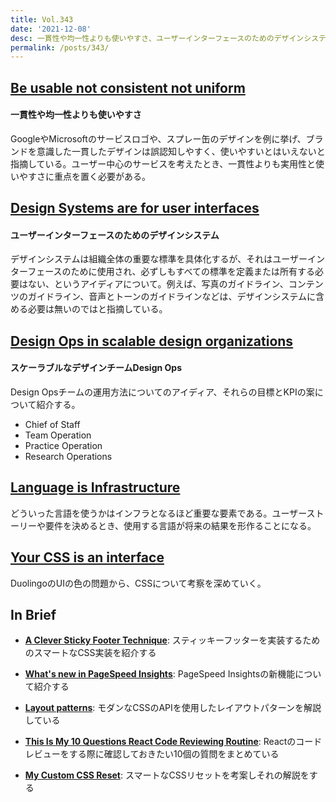 ```yaml
---
title: Vol.343
date: '2021-12-08'
desc: 一貫性や均一性よりも使いやすさ、ユーザーインターフェースのためのデザインシステム、スケーラブルなデザインチームDesign Ops、ほか計10リンク
permalink: /posts/343/
---
```


## [Be usable not consistent not uniform](https://uxdesign.cc/be-usable-not-consistent-not-uniform-9ac72374cf93)
#### 一貫性や均一性よりも使いやすさ

GoogleやMicrosoftのサービスロゴや、スプレー缶のデザインを例に挙げ、ブランドを意識した一貫したデザインは誤認知しやすく、使いやすいとはいえないと指摘している。ユーザー中心のサービスを考えたとき、一貫性よりも実用性と使いやすさに重点を置く必要がある。


## [Design Systems are for user interfaces](https://bradfrost.com/blog/post/design-systems-are-for-user-interfaces/)
#### ユーザーインターフェースのためのデザインシステム

デザインシステムは組織全体の重要な標準を具体化するが、それはユーザーインターフェースのために使用され、必ずしもすべての標準を定義または所有する必要はない、というアイディアについて。例えば、写真のガイドライン、コンテンツのガイドライン、音声とトーンのガイドラインなどは、デザインシステムに含める必要は無いのではと指摘している。

## [Design Ops in scalable design organizations](https://www.mynameisjehad.com/design-ops-in-scalable-design-organizations/)
#### スケーラブルなデザインチームDesign Ops

Design Opsチームの運用方法についてのアイディア、それらの目標とKPIの案について紹介する。

- Chief of Staff
- Team Operation
- Practice Operation
- Research Operations


## [Language is Infrastructure](https://understandinggroup.com/ia-theory/language-is-infrastructure)

どういった言語を使うかはインフラとなるほど重要な要素である。ユーザーストーリーや要件を決めるとき、使用する言語が将来の結果を形作ることになる。


## [Your CSS is an interface](https://ericwbailey.design/writing/your-css-is-an-interface/)

DuolingoのUIの色の問題から、CSSについて考察を深めていく。


## In Brief

- **[A Clever Sticky Footer Technique](https://css-tricks.com/a-clever-sticky-footer-technique/)**: スティッキーフッターを実装するためのスマートなCSS実装を紹介する

- **[What's new in PageSpeed Insights](https://web.dev/whats-new-pagespeed-insights/)**: PageSpeed Insightsの新機能について紹介する

- **[Layout patterns](https://web.dev/patterns/layout/)**: モダンなCSSのAPIを使用したレイアウトパターンを解説している

- **[This Is My 10 Questions React Code Reviewing Routine](https://www.chakshunyu.com/blog/this-is-my-10-questions-react-code-reviewing-routine/?ck_subscriber_id=1424938214)**: Reactのコードレビューをする際に確認しておきたい10個の質問をまとめている

- **[My Custom CSS Reset](https://www.joshwcomeau.com/css/custom-css-reset/)**: スマートなCSSリセットを考案しそれの解説をする
